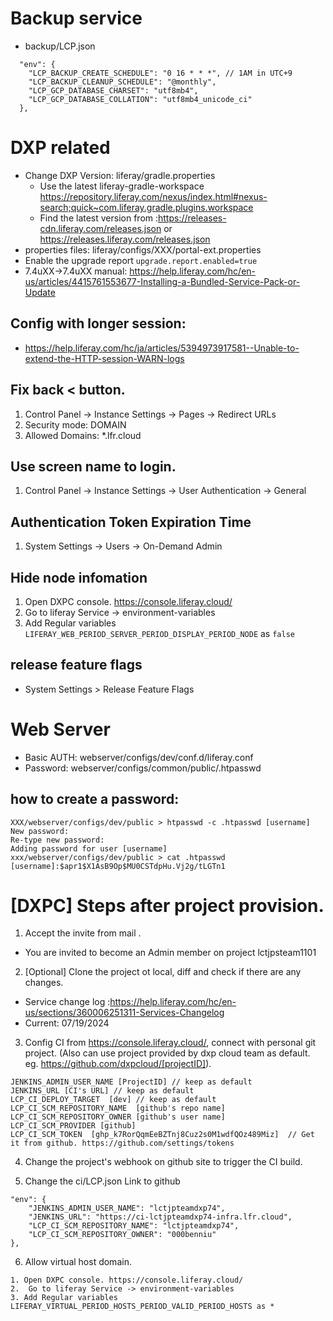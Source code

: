 # Backup service
* backup/LCP.json

```
  "env": {
    "LCP_BACKUP_CREATE_SCHEDULE": "0 16 * * *", // 1AM in UTC+9
    "LCP_BACKUP_CLEANUP_SCHEDULE": "@monthly",
    "LCP_GCP_DATABASE_CHARSET": "utf8mb4",
    "LCP_GCP_DATABASE_COLLATION": "utf8mb4_unicode_ci"
  },
```


# DXP related

* Change DXP Version: liferay/gradle.properties
   * Use the latest liferay-gradle-workspace https://repository.liferay.com/nexus/index.html#nexus-search;quick~com.liferay.gradle.plugins.workspace
   * Find the latest version from :https://releases-cdn.liferay.com/releases.json or https://releases.liferay.com/releases.json
* properties files:   liferay/configs/XXX/portal-ext.properties
* Enable the upgrade report `upgrade.report.enabled=true`
* 7.4uXX->7.4uXX manual: https://help.liferay.com/hc/en-us/articles/4415761553677-Installing-a-Bundled-Service-Pack-or-Update

## Config with longer session:
* https://help.liferay.com/hc/ja/articles/5394973917581--Unable-to-extend-the-HTTP-session-WARN-logs

## Fix back < button.

1. Control Panel -> Instance Settings -> Pages -> Redirect URLs
1. Security mode: DOMAIN
1. Allowed Domains: *.lfr.cloud

## Use screen name to login.

1. Control Panel -> Instance Settings -> User Authentication -> General

## Authentication Token Expiration Time
1. System Settings -> Users -> On-Demand Admin

## Hide node infomation
1. Open DXPC console. https://console.liferay.cloud/
1. Go to liferay Service -> environment-variables
1. Add Regular variables `LIFERAY_WEB_PERIOD_SERVER_PERIOD_DISPLAY_PERIOD_NODE` as `false`

## release feature flags
* System Settings > Release Feature Flags

# Web Server
* Basic AUTH:         webserver/configs/dev/conf.d/liferay.conf
* Password:       webserver/configs/common/public/.htpasswd

## how to create a password:

```
XXX/webserver/configs/dev/public > htpasswd -c .htpasswd [username]                                                                                                        
New password:
Re-type new password:
Adding password for user [username]
xxx/webserver/configs/dev/public > cat .htpasswd                                                                                                                      
[username]:$apr1$X1AsB9Op$MU0CSTdpHu.Vj2g/tLGTn1
```

# [DXPC] Steps after project provision.
1. Accept the invite from mail .
* You are invited to become an Admin member on project lctjpsteam1101
2. [Optional] Clone the project ot local, diff and check if there are any changes.
* Service change log :https://help.liferay.com/hc/en-us/sections/360006251311-Services-Changelog
* Current: 07/19/2024

3. Config CI from https://console.liferay.cloud/, connect with personal git project. (Also can use project provided by dxp cloud team as default. eg. https://github.com/dxpcloud/[projectID]).
```
JENKINS_ADMIN_USER_NAME [ProjectID] // keep as default
JENKINS_URL [CI's URL] // keep as default
LCP_CI_DEPLOY_TARGET  [dev] // keep as default
LCP_CI_SCM_REPOSITORY_NAME  [github's repo name]
LCP_CI_SCM_REPOSITORY_OWNER [github's user name]
LCP_CI_SCM_PROVIDER [github]
LCP_CI_SCM_TOKEN  [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]  // Get it from github. https://github.com/settings/tokens
```

4. Change the project's webhook on github site to trigger the CI build.

5. Change the ci/LCP.json   Link to github

```
"env": {
    "JENKINS_ADMIN_USER_NAME": "lctjpteamdxp74",
    "JENKINS_URL": "https://ci-lctjpteamdxp74-infra.lfr.cloud",
    "LCP_CI_SCM_REPOSITORY_NAME": "lctjpteamdxp74",
    "LCP_CI_SCM_REPOSITORY_OWNER": "000benniu"
},
```
6. Allow virtual host domain.
```
1. Open DXPC console. https://console.liferay.cloud/
2.  Go to liferay Service -> environment-variables
3. Add Regular variables LIFERAY_VIRTUAL_PERIOD_HOSTS_PERIOD_VALID_PERIOD_HOSTS as *
```
